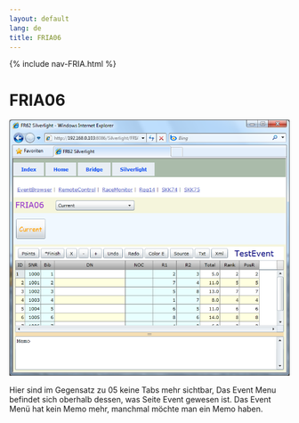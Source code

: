 ```yaml
---
layout: default
lang: de
title: FRIA06
---
```


{% include nav-FRIA.html %}

# FRIA06

![FRIA06 screenshot](../images/FRIA06.png)

Hier sind im Gegensatz zu 05 keine Tabs mehr sichtbar,
Das Event Menu befindet sich oberhalb dessen, was Seite Event gewesen ist.
Das Event Menü hat kein Memo mehr, manchmal möchte man ein Memo haben.